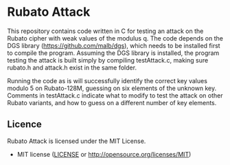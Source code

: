 
# Rubato Attack
This repository contains code written in C for testing an attack on the Rubato cipher with weak values of the modulus q.  The code depends on the DGS library (https://github.com/malb/dgs), which needs to be installed first to compile the program.  Assuming the DGS library is installed, the program testing the attack is built simply by compiling testAttack.c, making sure rubato.h and attack.h exist in the same folder.

Running the code as is will successfully identify the correct key values modulo 5 on Rubato-128M, guessing on six elements of the unknown key.  Comments in testAttack.c indicate what to modify to test the attack on other Rubato variants, and how to guess on a different number of key elements.

## Licence
Rubato Attack is licensed under the MIT License.

* MIT license ([LICENSE](../LICENSE) or http://opensource.org/licenses/MIT)
